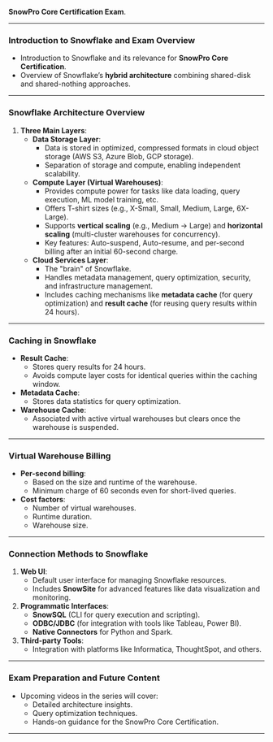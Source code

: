 **SnowPro Core Certification Exam**. 

---

### **Introduction to Snowflake and Exam Overview**
- Introduction to Snowflake and its relevance for **SnowPro Core Certification**.
- Overview of Snowflake’s **hybrid architecture** combining shared-disk and shared-nothing approaches.

---

### **Snowflake Architecture Overview**
1. **Three Main Layers**:
   - **Data Storage Layer**:
     - Data is stored in optimized, compressed formats in cloud object storage (AWS S3, Azure Blob, GCP storage).
     - Separation of storage and compute, enabling independent scalability.
   - **Compute Layer (Virtual Warehouses)**:
     - Provides compute power for tasks like data loading, query execution, ML model training, etc.
     - Offers T-shirt sizes (e.g., X-Small, Small, Medium, Large, 6X-Large).
     - Supports **vertical scaling** (e.g., Medium → Large) and **horizontal scaling** (multi-cluster warehouses for concurrency).
     - Key features: Auto-suspend, Auto-resume, and per-second billing after an initial 60-second charge.
   - **Cloud Services Layer**:
     - The "brain" of Snowflake.
     - Handles metadata management, query optimization, security, and infrastructure management.
     - Includes caching mechanisms like **metadata cache** (for query optimization) and **result cache** (for reusing query results within 24 hours).

---

### **Caching in Snowflake**
- **Result Cache**:
  - Stores query results for 24 hours.
  - Avoids compute layer costs for identical queries within the caching window.
- **Metadata Cache**:
  - Stores data statistics for query optimization.
- **Warehouse Cache**:
  - Associated with active virtual warehouses but clears once the warehouse is suspended.

---

### **Virtual Warehouse Billing**
- **Per-second billing**:
  - Based on the size and runtime of the warehouse.
  - Minimum charge of 60 seconds even for short-lived queries.
- **Cost factors**:
  - Number of virtual warehouses.
  - Runtime duration.
  - Warehouse size.

---

### **Connection Methods to Snowflake**
1. **Web UI**:
   - Default user interface for managing Snowflake resources.
   - Includes **SnowSite** for advanced features like data visualization and monitoring.
2. **Programmatic Interfaces**:
   - **SnowSQL** (CLI for query execution and scripting).
   - **ODBC/JDBC** (for integration with tools like Tableau, Power BI).
   - **Native Connectors** for Python and Spark.
3. **Third-party Tools**:
   - Integration with platforms like Informatica, ThoughtSpot, and others.

---

### **Exam Preparation and Future Content**
- Upcoming videos in the series will cover:
  - Detailed architecture insights.
  - Query optimization techniques.
  - Hands-on guidance for the SnowPro Core Certification.

---
